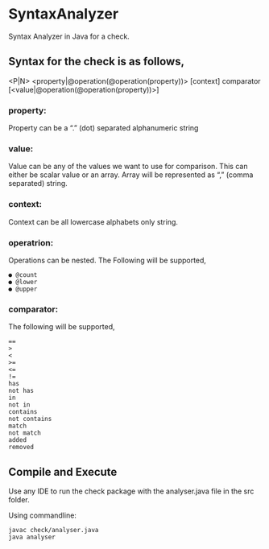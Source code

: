 # SyntaxAnalyzer
 Syntax Analyzer in Java for a check.
## Syntax for the  check  is as follows,
<P|N> <property|@operation(@operation(property))> [context] comparator [<value|@operation(@operation(property))>]

### property:
Property can be a “.” (dot) separated alphanumeric string

### value:
Value can be any of the values we want to use for comparison. 
This can either be scalar value or an array. Array will be represented as “,” (comma separated) string.

### context:
Context can be all lowercase alphabets only string.

### operatrion:
Operations can be nested.
The Following will be supported,
```
● @count
● @lower 
● @upper
```

### comparator:
The following will be supported,
```
==
>
<
>=
<=
!=
has
not has
in
not in
contains
not contains
match
not match
added
removed
```
## Compile and Execute
Use any IDE to run the check package with the analyser.java file in the src folder.

Using commandline: 
```
javac check/analyser.java
java analyser
```
